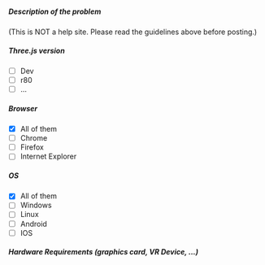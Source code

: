 ##### Description of the problem 

(This is NOT a help site. Please read the guidelines above before posting.)


##### Three.js version

- [ ] Dev
- [ ] r80
- [ ] ...

##### Browser

- [x] All of them
- [ ] Chrome
- [ ] Firefox
- [ ] Internet Explorer

##### OS

- [x] All of them
- [ ] Windows
- [ ] Linux
- [ ] Android
- [ ] IOS

##### Hardware Requirements (graphics card, VR Device, ...)


